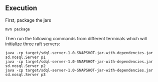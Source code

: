 ## Execution

First, package the jars
```
mvn package

```

Then run the following commands from different terminals which will initialize three raft servers:
```
java -cp target/sdql-server-1.0-SNAPSHOT-jar-with-dependencies.jar sd.nosql.Server p1
java -cp target/sdql-server-1.0-SNAPSHOT-jar-with-dependencies.jar sd.nosql.Server p2
java -cp target/sdql-server-1.0-SNAPSHOT-jar-with-dependencies.jar sd.nosql.Server p3
```